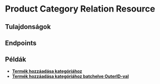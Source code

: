 # Product Category Relation Resource

## Tulajdonságok

<ResourceProperties :resource="'product_category_relation'" :lang="'hu'"/>

## Endpoints

[//]: <> (GET ENDPOINT)
<ResourceEndpoint :resource="'product_category_relation'" :endpoint="'get'" :lang="'hu'">

<template v-slot:responseJSON>

<<< @/docs/fixtures/api/product_category_relation/response/json/get_id.json

</template>

<template v-slot:responseXML>

<<< @/docs/fixtures/api/product_category_relation/response/xml/get_id.xml

</template>

</ResourceEndpoint>

[//]: <> (GETCOLLECTION ENDPOINT)
<ResourceEndpoint :resource="'product_category_relation'" :endpoint="'getCollection'" :lang="'hu'">

<template v-slot:responseJSON>

<<< @/docs/fixtures/api/product_category_relation/response/json/get_page.json

</template>

<template v-slot:responseXML>

<<< @/docs/fixtures/api/product_category_relation/response/xml/get_page.xml

</template>

</ResourceEndpoint>

[//]: <> (POST ENDPOINT)
<ResourceEndpoint :resource="'product_category_relation'" :endpoint="'post'" :lang="'hu'">

<template v-slot:request>

<<< @/docs/fixtures/api/product_category_relation/request/post.json

</template>

<template v-slot:responseJSON>

<<< @/docs/fixtures/api/product_category_relation/response/json/get_id.json

</template>

<template v-slot:responseXML>

<<< @/docs/fixtures/api/product_category_relation/response/xml/get_id.xml

</template>

</ResourceEndpoint>

[//]: <> (PUT ENDPOINT)
<ResourceEndpoint :resource="'product_category_relation'" :endpoint="'put'" :lang="'hu'">

<template v-slot:request>

<<< @/docs/fixtures/api/product_category_relation/request/put.json

</template>

<template v-slot:responseJSON>

<<< @/docs/fixtures/api/product_category_relation/response/json/get_id.json

</template>

<template v-slot:responseXML>

<<< @/docs/fixtures/api/product_category_relation/response/xml/get_id.xml

</template>

</ResourceEndpoint>

[//]: <> (DELETE ENDPOINT)
<ResourceEndpoint :resource="'product_category_relation'" :endpoint="'delete'" :lang="'hu'"/>

## Példák

- [**Termék hozzáadása kategóriához**](../development/api-examples/04_attach_product_to_category.md)
- [**Termék hozzáadása kategóriához batchelve OuterID-val**](../development/api/04_batch.md#termék-hozzáadása-kategóriához-outer-id-segítségével)
